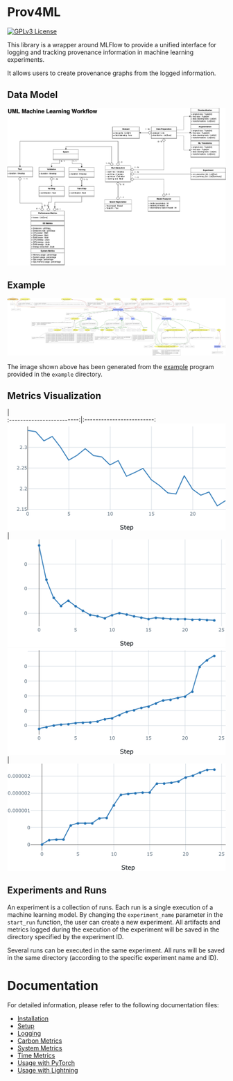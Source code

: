 # Prov4ML

[![GPLv3 License](https://img.shields.io/badge/License-GPL%20v3-yellow.svg)](https://opensource.org/licenses/)

This library is a wrapper around MLFlow to provide a unified interface for logging and tracking provenance information in machine learning experiments. 

It allows users to create provenance graphs from the logged information.

## Data Model

![Data Model](./assets/prov4ml.datamodel.png)

## Example

![Example](./assets/example.svg)

The image shown above has been generated from the [example](./examples/mlflow_lightning.py) program provided in the ```example``` directory.

## Metrics Visualization

  |   
:-------------------------:|:-------------------------:
![](assets/loss.png) | ![](assets/ee.png) 
![](assets/cpu.png) | ![](assets/gpu.png)

## Experiments and Runs

An experiment is a collection of runs. Each run is a single execution of a machine learning model. 
By changing the ```experiment_name``` parameter in the ```start_run``` function, the user can create a new experiment. 
All artifacts and metrics logged during the execution of the experiment will be saved in the directory specified by the experiment ID. 

Several runs can be executed in the same experiment. All runs will be saved in the same directory (according to the specific experiment name and ID).

# Documentation

For detailed information, please refer to the following documentation files:

- [Installation](./wiki/installation.md)
- [Setup](./wiki/setup.md)
- [Logging](./wiki/logging.md)
- [Carbon Metrics](./wiki/carbon.md)
- [System Metrics](./wiki/system.md)
- [Time Metrics](./wiki/time.md)
- [Usage with PyTorch](./wiki/usage_pytorch.md)
- [Usage with Lightning](./wiki/usage_lightning.md)
